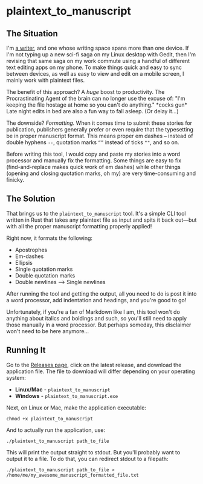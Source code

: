 # plaintext_to_manuscript

## The Situation

I'm [a writer](https://www.markjjpadilla.com/writing), and one whose writing space spans more than one device. If I'm not typing up a new sci-fi saga on my Linux desktop with Gedit, then I'm revising that same saga on my work commute using a handful of different text editing apps on my phone. To make things quick and easy to sync between devices, as well as easy to view and edit on a mobile screen, I mainly work with plaintext files.

The benefit of this approach? A _huge_ boost to productivity. The Procrastinating Agent of the brain can no longer use the excuse of: "I'm keeping the file hostage at home so you can't do anything." \*cocks gun\* Late night edits in bed are also a fun way to fall asleep. (Or delay it…)

The downside? _Formatting._ When it comes time to submit these stories for publication, publishers generally prefer or even require that the typesetting be in proper manuscript format. This means proper em dashes `—` instead of double hyphens `--`, quotation marks `“”` instead of ticks `""`, and so on.

Before writing this tool, I would copy and paste my stories into a word processor and manually fix the formatting. Some things are easy to fix (find-and-replace makes quick work of em dashes) while other things (opening and closing quotation marks, oh my) are very time-consuming and finicky.

## The Solution

That brings us to the `plaintext_to_manuscript` tool. It's a simple CLI tool written in Rust that takes any plaintext file as input and spits it back out—but with all the proper manuscript formatting properly applied!

Right now, it formats the following:
- Apostrophes
- Em-dashes
- Ellipsis
- Single quotation marks
- Double quotation marks
- Double newlines --> Single newlines

After running the tool and getting the output, all you need to do is post it into a word processor, add indentation and headings, and you're good to go!

Unfortunately, if you're a fan of Markdown like I am, this tool won't do anything about italics and boldings and such, so you'll still need to apply those manually in a word processor. But perhaps someday, this disclaimer won't need to be here anymore…

## Running It

Go to the [Releases page](https://github.com/MarquisLP/plaintext_to_manuscript/releases), click on the latest release, and download the application file. The file to download will differ depending on your operating system:
- **Linux/Mac** - `plaintext_to_manuscript`
- **Windows** - `plaintext_to_manuscript.exe`

Next, on Linux or Mac, make the application executable:

`chmod +x plaintext_to_manuscript`

And to actually run the application, use:

`./plaintext_to_manuscript path_to_file`

This will print the output straight to stdout. But you'll probably want to output it to a file. To do that, you can redirect stdout to a filepath:

`./plaintext_to_manuscript path_to_file > /home/me/my_awesome_manuscript_formatted_file.txt`
